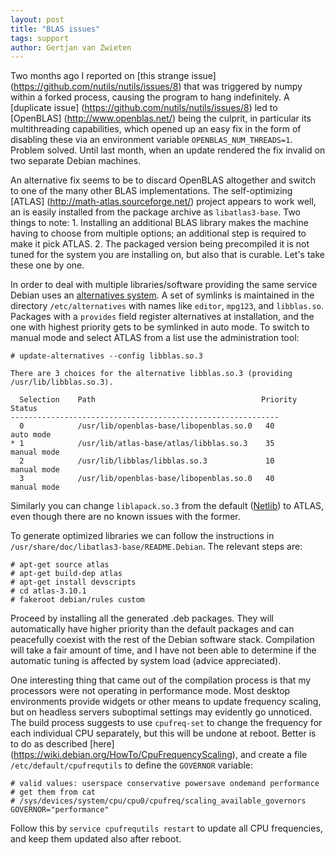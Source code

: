 ```yaml
---
layout: post
title: "BLAS issues"
tags: support
author: Gertjan van Zwieten
---
```


Two months ago I reported on [this strange issue]
(https://github.com/nutils/nutils/issues/8) that was triggered by numpy within a
forked process, causing the program to hang indefinitely. A [duplicate issue]
(https://github.com/nutils/nutils/issues/8) led to [OpenBLAS]
(http://www.openblas.net/) being the culprit, in particular its multithreading
capabilities, which opened up an easy fix in the form of disabling these via an
environment variable `OPENBLAS_NUM_THREADS=1`. Problem solved. Until last month,
when an update rendered the fix invalid on two separate Debian machines.

An alternative fix seems to be to discard OpenBLAS altogether and switch to one
of the many other BLAS implementations. The self-optimizing [ATLAS]
(http://math-atlas.sourceforge.net/) project appears to work well, an is easily
installed from the package archive as `libatlas3-base`. Two things to note: 1.
Installing an additional BLAS library makes the machine having to choose from
multiple options; an additional step is required to make it pick ATLAS. 2. The
packaged version being precompiled it is not tuned for the system you are
installing on, but also that is curable. Let's take these one by one.

In order to deal with multiple libraries/software providing the same service
Debian uses an [alternatives
system](https://wiki.debian.org/DebianAlternatives). A set of symlinks is
maintained in the directory `/etc/alternatives` with names like `editor`,
`mpg123`, and `libblas.so`. Packages with a `provides` field register
alternatives at installation, and the one with highest priority gets to be
symlinked in auto mode. To switch to manual mode and select ATLAS from a list
use the administration tool:

    # update-alternatives --config libblas.so.3

    There are 3 choices for the alternative libblas.so.3 (providing
    /usr/lib/libblas.so.3).

      Selection    Path                                     Priority   Status
    ------------------------------------------------------------
      0            /usr/lib/openblas-base/libopenblas.so.0   40        auto mode
    * 1            /usr/lib/atlas-base/atlas/libblas.so.3    35        manual mode
      2            /usr/lib/libblas/libblas.so.3             10        manual mode
      3            /usr/lib/openblas-base/libopenblas.so.0   40        manual mode

Similarly you can change `liblapack.so.3` from the default
([Netlib](http://www.netlib.org/lapack/)) to ATLAS, even though there are no
known issues with the former.

To generate optimized libraries we can follow the instructions in
`/usr/share/doc/libatlas3-base/README.Debian`. The relevant steps are:

    # apt-get source atlas
    # apt-get build-dep atlas
    # apt-get install devscripts
    # cd atlas-3.10.1
    # fakeroot debian/rules custom

Proceed by installing all the generated .deb packages. They will automatically
have higher priority than the default packages and can peacefully coexist with
the rest of the Debian software stack. Compilation will take a fair amount of
time, and I have not been able to determine if the automatic tuning is affected
by system load (advice appreciated).

One interesting thing that came out of the compilation process is that my
processors were not operating in performance mode. Most desktop environments
provide widgets or other means to update frequency scaling, but on headless
servers suboptimal settings may evidently go unnoticed. The build process
suggests to use `cpufreq-set` to change the frequency for each individual CPU
separately, but this will be undone at reboot. Better is to do as described
[here] (https://wiki.debian.org/HowTo/CpuFrequencyScaling), and create a file
`/etc/default/cpufrequtils` to define the `GOVERNOR` variable:

    # valid values: userspace conservative powersave ondemand performance
    # get them from cat
    # /sys/devices/system/cpu/cpu0/cpufreq/scaling_available_governors 
    GOVERNOR="performance"

Follow this by `service cpufrequtils restart` to update all CPU frequencies, and
keep them updated also after reboot.

